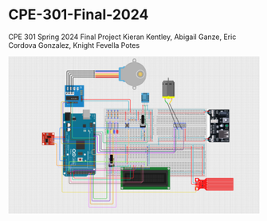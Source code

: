 # CPE-301-Final-2024
CPE 301 Spring 2024 Final Project Kieran Kentley, Abigail Ganze, Eric Cordova Gonzalez, Knight Fevella Potes

![project schematic](https://github.com/UNR-kkentley/CPE-301-Final-2024/blob/main/Knight%20Fevella%20Potes/CPE301_Schematic_Updated.PNG?raw=true)
